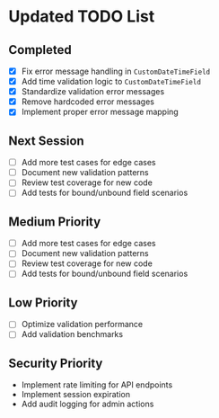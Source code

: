 # Updated TODO List

## Completed
- [x] Fix error message handling in `CustomDateTimeField`
- [x] Add time validation logic to `CustomDateTimeField`
- [x] Standardize validation error messages
- [x] Remove hardcoded error messages
- [x] Implement proper error message mapping

## Next Session
- [ ] Add more test cases for edge cases
- [ ] Document new validation patterns
- [ ] Review test coverage for new code
- [ ] Add tests for bound/unbound field scenarios

## Medium Priority
- [ ] Add more test cases for edge cases
- [ ] Document new validation patterns
- [ ] Review test coverage for new code
- [ ] Add tests for bound/unbound field scenarios

## Low Priority
- [ ] Optimize validation performance
- [ ] Add validation benchmarks

## Security Priority
- Implement rate limiting for API endpoints
- Implement session expiration
- Add audit logging for admin actions
